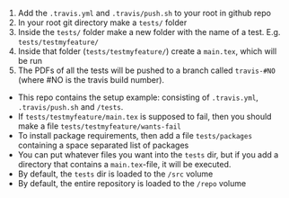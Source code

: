 1. Add the `.travis.yml` and `.travis/push.sh` to your root in github repo
1. In your root git directory make a `tests/` folder
1. Inside the `tests/` folder make a new folder with the name of a test. E.g. `tests/testmyfeature/`
1. Inside that folder (`tests/testmyfeature/`) create a `main.tex`, which will be run
1. The PDFs of all the tests will be pushed to a branch called `travis-#NO` (where #NO is the travis build number).
- This repo contains the setup example: consisting of `.travis.yml`, `.travis/push.sh` and `/tests`.
- If `tests/testmyfeature/main.tex` is supposed to fail, then you should make a file `tests/testmyfeature/wants-fail`
- To install package requirements, then add a file `tests/packages` containing a space separated list of packages 
- You can put whatever files you want into the `tests` dir, but if you add a directory that contains a `main.tex`-file, it will be executed.
- By default, the `tests` dir is loaded to the `/src` volume
- By default, the entire repository is loaded to the `/repo` volume

